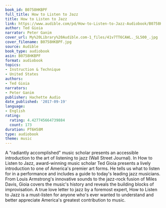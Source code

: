 ```yaml
---
book_id: B0758HKBPF
full_title: How to Listen to Jazz
title: How to Listen to Jazz
link: https://www.audible.com/pd/How-to-Listen-to-Jazz-Audiobook/B0758HKBPF
author: Ted Gioia
narrator: Peter Ganim
cover_url: My%20Library%20Audible.com-1_files/41v7TT6CAWL._SL500_.jpg
cover_filename: B0758HKBPF.jpg
source: Audible
book_type: audiobook
asin: B0758HKBPF
format: audiobook
topics:
- Instruction & Technique
- United States
authors:
- Ted Gioia
narrators:
- Peter Ganim
publisher: Hachette Audio
date_published: '2017-09-19'
language:
- English
rating:
  rating: 4.427745664739884
  count: 173
duration: PT6H58M
type: audiobook
theme: music
---
```

A "radiantly accomplished" music scholar presents an accessible introduction to the art of listening to jazz (Wall Street Journal).
In How to Listen to Jazz, award-winning music scholar Ted Gioia presents a lively introduction to one of America's premier art forms. He tells us what to listen for in a performance and includes a guide to today's leading jazz musicians. From Louis Armstrong's innovative sounds to the jazz-rock fusion of Miles Davis, Gioia covers the music's history and reveals the building blocks of improvisation. A true love letter to jazz by a foremost expert, How to Listen to Jazz is a must-listen for anyone who's ever wanted to understand and better appreciate America's greatest contribution to music.


